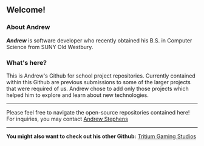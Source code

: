<h2>Welcome!</h2>

### About Andrew
<p><b><em>Andrew</em></b> is software developer who recently obtained his B.S. in Computer Science from SUNY Old Westbury.</p>

### What's here?
<p>This is Andrew's Github for school project repositories. Currently contained within this Github are previous submissions to some of the larger projects that were required of us. Andrew chose to add only those projects which helped him to explore and learn about new technologies.</p>

<hr/>

Please feel free to navigate the open-source repositories contained here!
For inquiries, you may contact [Andrew Stephens](mailto:stephensandrewryan@gmail.com?subject=Github%20Inquiry)
  
<hr/>

**You might also want to check out his other Github:**
[Tritium Gaming Studios](https://github.com/TRITIUMNITR0X)

